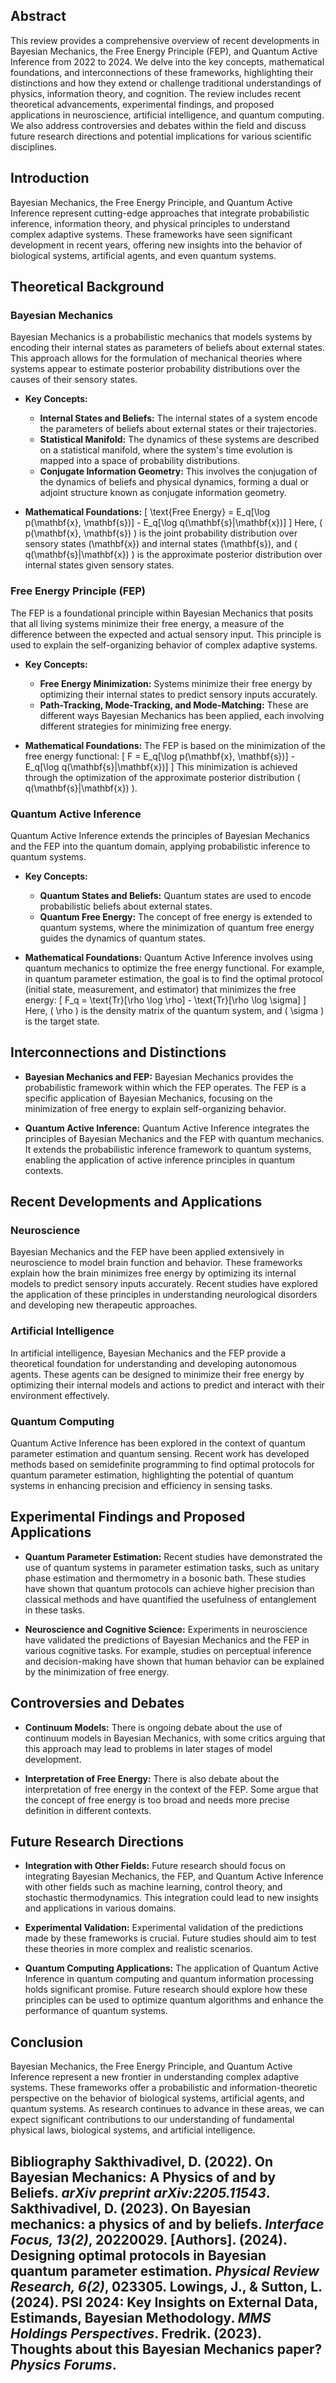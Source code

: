 ## Abstract
This review provides a comprehensive overview of recent developments in Bayesian Mechanics, the Free Energy Principle (FEP), and Quantum Active Inference from 2022 to 2024. We delve into the key concepts, mathematical foundations, and interconnections of these frameworks, highlighting their distinctions and how they extend or challenge traditional understandings of physics, information theory, and cognition. The review includes recent theoretical advancements, experimental findings, and proposed applications in neuroscience, artificial intelligence, and quantum computing. We also address controversies and debates within the field and discuss future research directions and potential implications for various scientific disciplines.

## Introduction
Bayesian Mechanics, the Free Energy Principle, and Quantum Active Inference represent cutting-edge approaches that integrate probabilistic inference, information theory, and physical principles to understand complex adaptive systems. These frameworks have seen significant development in recent years, offering new insights into the behavior of biological systems, artificial agents, and even quantum systems.

## Theoretical Background

### Bayesian Mechanics
Bayesian Mechanics is a probabilistic mechanics that models systems by encoding their internal states as parameters of beliefs about external states. This approach allows for the formulation of mechanical theories where systems appear to estimate posterior probability distributions over the causes of their sensory states.

- **Key Concepts:**
  - **Internal States and Beliefs:** The internal states of a system encode the parameters of beliefs about external states or their trajectories.
  - **Statistical Manifold:** The dynamics of these systems are described on a statistical manifold, where the system's time evolution is mapped into a space of probability distributions.
  - **Conjugate Information Geometry:** This involves the conjugation of the dynamics of beliefs and physical dynamics, forming a dual or adjoint structure known as conjugate information geometry.

- **Mathematical Foundations:**
  \[
  \text{Free Energy} = E_q[\log p(\mathbf{x}, \mathbf{s})] - E_q[\log q(\mathbf{s}|\mathbf{x})]
  \]
  Here, \( p(\mathbf{x}, \mathbf{s}) \) is the joint probability distribution over sensory states \(\mathbf{x}\) and internal states \(\mathbf{s}\), and \( q(\mathbf{s}|\mathbf{x}) \) is the approximate posterior distribution over internal states given sensory states.

### Free Energy Principle (FEP)
The FEP is a foundational principle within Bayesian Mechanics that posits that all living systems minimize their free energy, a measure of the difference between the expected and actual sensory input. This principle is used to explain the self-organizing behavior of complex adaptive systems.

- **Key Concepts:**
  - **Free Energy Minimization:** Systems minimize their free energy by optimizing their internal states to predict sensory inputs accurately.
  - **Path-Tracking, Mode-Tracking, and Mode-Matching:** These are different ways Bayesian Mechanics has been applied, each involving different strategies for minimizing free energy.

- **Mathematical Foundations:**
  The FEP is based on the minimization of the free energy functional:
  \[
  F = E_q[\log p(\mathbf{x}, \mathbf{s})] - E_q[\log q(\mathbf{s}|\mathbf{x})]
  \]
  This minimization is achieved through the optimization of the approximate posterior distribution \( q(\mathbf{s}|\mathbf{x}) \).

### Quantum Active Inference
Quantum Active Inference extends the principles of Bayesian Mechanics and the FEP into the quantum domain, applying probabilistic inference to quantum systems.

- **Key Concepts:**
  - **Quantum States and Beliefs:** Quantum states are used to encode probabilistic beliefs about external states.
  - **Quantum Free Energy:** The concept of free energy is extended to quantum systems, where the minimization of quantum free energy guides the dynamics of quantum states.

- **Mathematical Foundations:**
  Quantum Active Inference involves using quantum mechanics to optimize the free energy functional. For example, in quantum parameter estimation, the goal is to find the optimal protocol (initial state, measurement, and estimator) that minimizes the free energy:
  \[
  F_q = \text{Tr}[\rho \log \rho] - \text{Tr}[\rho \log \sigma]
  \]
  Here, \( \rho \) is the density matrix of the quantum system, and \( \sigma \) is the target state.

## Interconnections and Distinctions

- **Bayesian Mechanics and FEP:**
  Bayesian Mechanics provides the probabilistic framework within which the FEP operates. The FEP is a specific application of Bayesian Mechanics, focusing on the minimization of free energy to explain self-organizing behavior.

- **Quantum Active Inference:**
  Quantum Active Inference integrates the principles of Bayesian Mechanics and the FEP with quantum mechanics. It extends the probabilistic inference framework to quantum systems, enabling the application of active inference principles in quantum contexts.

## Recent Developments and Applications

### Neuroscience
Bayesian Mechanics and the FEP have been applied extensively in neuroscience to model brain function and behavior. These frameworks explain how the brain minimizes free energy by optimizing its internal models to predict sensory inputs accurately. Recent studies have explored the application of these principles in understanding neurological disorders and developing new therapeutic approaches.

### Artificial Intelligence
In artificial intelligence, Bayesian Mechanics and the FEP provide a theoretical foundation for understanding and developing autonomous agents. These agents can be designed to minimize their free energy by optimizing their internal models and actions to predict and interact with their environment effectively.

### Quantum Computing
Quantum Active Inference has been explored in the context of quantum parameter estimation and quantum sensing. Recent work has developed methods based on semidefinite programming to find optimal protocols for quantum parameter estimation, highlighting the potential of quantum systems in enhancing precision and efficiency in sensing tasks.

## Experimental Findings and Proposed Applications

- **Quantum Parameter Estimation:**
  Recent studies have demonstrated the use of quantum systems in parameter estimation tasks, such as unitary phase estimation and thermometry in a bosonic bath. These studies have shown that quantum protocols can achieve higher precision than classical methods and have quantified the usefulness of entanglement in these tasks.

- **Neuroscience and Cognitive Science:**
  Experiments in neuroscience have validated the predictions of Bayesian Mechanics and the FEP in various cognitive tasks. For example, studies on perceptual inference and decision-making have shown that human behavior can be explained by the minimization of free energy.

## Controversies and Debates

- **Continuum Models:**
  There is ongoing debate about the use of continuum models in Bayesian Mechanics, with some critics arguing that this approach may lead to problems in later stages of model development.

- **Interpretation of Free Energy:**
  There is also debate about the interpretation of free energy in the context of the FEP. Some argue that the concept of free energy is too broad and needs more precise definition in different contexts.

## Future Research Directions

- **Integration with Other Fields:**
  Future research should focus on integrating Bayesian Mechanics, the FEP, and Quantum Active Inference with other fields such as machine learning, control theory, and stochastic thermodynamics. This integration could lead to new insights and applications in various domains.

- **Experimental Validation:**
  Experimental validation of the predictions made by these frameworks is crucial. Future studies should aim to test these theories in more complex and realistic scenarios.

- **Quantum Computing Applications:**
  The application of Quantum Active Inference in quantum computing and quantum information processing holds significant promise. Future research should explore how these principles can be used to optimize quantum algorithms and enhance the performance of quantum systems.

## Conclusion

Bayesian Mechanics, the Free Energy Principle, and Quantum Active Inference represent a new frontier in understanding complex adaptive systems. These frameworks offer a probabilistic and information-theoretic perspective on the behavior of biological systems, artificial agents, and quantum systems. As research continues to advance in these areas, we can expect significant contributions to our understanding of fundamental physical laws, biological systems, and artificial intelligence.

## Bibliography Sakthivadivel, D. (2022). On Bayesian Mechanics: A Physics of and by Beliefs. *arXiv preprint arXiv:2205.11543*. Sakthivadivel, D. (2023). On Bayesian mechanics: a physics of and by beliefs. *Interface Focus, 13(2)*, 20220029. [Authors]. (2024). Designing optimal protocols in Bayesian quantum parameter estimation. *Physical Review Research, 6(2)*, 023305. Lowings, J., & Sutton, L. (2024). PSI 2024: Key Insights on External Data, Estimands, Bayesian Methodology. *MMS Holdings Perspectives*. Fredrik. (2023). Thoughts about this Bayesian Mechanics paper? *Physics Forums*.